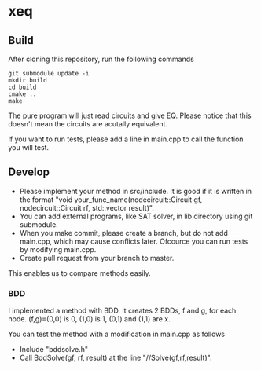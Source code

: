 # xeq

## Build

After cloning this repository, run the following commands
```
git submodule update -i
mkdir build
cd build
cmake ..
make
```

The pure program will just read circuits and give EQ. Please notice that this doesn't mean the circuits are acutally equivalent.

If you want to run tests, please add a line in main.cpp to call the function you will test.

## Develop 

 - Please implement your method in src/include. It is good if it is written in the format "void your_func_name(nodecircuit::Circuit gf, nodecircuit::Circuit rf, std::vector<bool> result)".
 - You can add external programs, like SAT solver, in lib directory using git submodule.
 - When you make commit, please create a branch, but do not add main.cpp, which may cause conflicts later. Ofcource you can run tests by modifying main.cpp.
 - Create pull request from your branch to master.
 
This enables us to compare methods easily.

### BDD

I implemented a method with BDD. It creates 2 BDDs, f and g, for each node. (f,g)=(0,0) is 0, (1,0) is 1, (0,1) and (1,1) are x.

You can test the method with a modification in main.cpp as follows
 - Include "bddsolve.h"
 - Call BddSolve(gf, rf, result) at the line "//Solve(gf,rf,result)".
